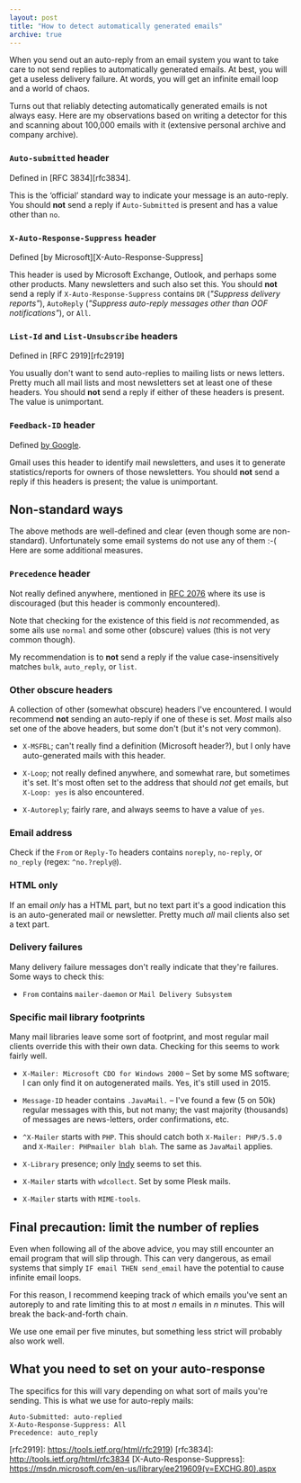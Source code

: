 ```yaml
---
layout: post
title: "How to detect automatically generated emails"
archive: true
---
```


When you send out an auto-reply from an email system you want to take care to
not send replies to automatically generated emails. At best, you will get a
useless delivery failure. At words, you will get an infinite email loop and a
world of chaos.

Turns out that reliably detecting automatically generated emails is not always
easy. Here are my observations based on writing a detector for this and scanning
about 100,000 emails with it (extensive personal archive and company archive).

### `Auto-submitted` header

Defined in [RFC 3834][rfc3834].

This is the ‘official’ standard way to indicate your message is an auto-reply.
You should **not** send a reply if `Auto-Submitted` is present and has a value
other than `no`.

### `X-Auto-Response-Suppress` header

Defined [by Microsoft][X-Auto-Response-Suppress]

This header is used by Microsoft Exchange, Outlook, and perhaps some other
products. Many newsletters and such also set this. You should **not** send a
reply if `X-Auto-Response-Suppress` contains `DR` (*"Suppress delivery
reports"*), `AutoReply` (*"Suppress auto-reply messages other than OOF
notifications"*), or `All`.

### `List-Id` and `List-Unsubscribe` headers

Defined in [RFC 2919][rfc2919]

You usually don't want to send auto-replies to mailing lists or news letters.
Pretty much all mail lists and most newsletters set at least one of these
headers. You should **not** send a reply if either of these headers is present.
The value is unimportant.

### `Feedback-ID` header

Defined [by Google](https://support.google.com/mail/answer/6254652?hl=en).

Gmail uses this header to identify mail newsletters, and uses it to generate
statistics/reports for owners of those newsletters. You should **not** send a
reply if this headers is present; the value is unimportant.

Non-standard ways
-----------------

The above methods are well-defined and clear (even though some are
non-standard). Unfortunately some email systems do not use any of them :-( Here
are some additional measures.

### `Precedence` header

Not really defined anywhere, mentioned in [RFC 2076][rfc2076] where its use is
discouraged (but this header is commonly encountered).

Note that checking for the existence of this field is *not* recommended, as some
ails use `normal` and some other (obscure) values (this is not very common
though).

My recommendation is to **not** send a reply if the value case-insensitively
matches `bulk`, `auto_reply`, or `list`.

### Other obscure headers

A collection of other (somewhat obscure) headers I've encountered. I would
recommend **not** sending an auto-reply if one of these is set. *Most* mails
also set one of the above headers, but some don't (but it's not very common).

- `X-MSFBL`; can't really find a definition (Microsoft header?), but I only have
  auto-generated mails with this header.

- `X-Loop`; not really defined anywhere, and somewhat rare, but sometimes it's
  set. It's most often set to the address that should *not* get emails, but
  `X-Loop: yes` is also encountered.

- `X-Autoreply`; fairly rare, and always seems to have a value of `yes`.


### Email address

Check if the `From` or `Reply-To` headers contains `noreply`, `no-reply`, or
`no_reply` (regex: `^no.?reply@`).

### HTML only

If an email *only* has a HTML part, but no text part it's a good indication this
is an auto-generated mail or newsletter. Pretty much *all* mail clients also set
a text part.

### Delivery failures

Many delivery failure messages don't really indicate that they're failures. Some
ways to check this:

- `From` contains `mailer-daemon` or `Mail Delivery Subsystem`

### Specific mail library footprints

Many mail libraries leave some sort of footprint, and most regular mail clients
override this with their own data. Checking for this seems to work fairly well.

- `X-Mailer: Microsoft CDO for Windows 2000` – Set by some MS software; I can
  only find it on autogenerated mails. Yes, it's still used in 2015.

- `Message-ID` header contains `.JavaMail.` – I've found a few (5 on 50k) regular
  messages with this, but not many; the vast majority (thousands) of messages
  are news-letters, order confirmations, etc.

- `^X-Mailer` starts with `PHP`. This should catch both  `X-Mailer: PHP/5.5.0`
  and `X-Mailer: PHPmailer blah blah`. The same as `JavaMail` applies.

- `X-Library` presence; only [Indy](http://www.indyproject.org/index.en.aspx)
  seems to set this.

- `X-Mailer` starts with `wdcollect`. Set by some Plesk mails.

- `X-Mailer` starts with `MIME-tools`.

Final precaution: limit the number of replies
---------------------------------------------

Even when following all of the above advice, you may still encounter an email
program that will slip through. This can very dangerous, as email systems that
simply `IF email THEN send_email` have the potential to cause infinite email
loops.

For this reason, I recommend keeping track of which emails you've sent an
autoreply to and rate limiting this to at most *n* emails in *n* minutes. This
will break the back-and-forth chain.

We use one email per five minutes, but something less strict will probably also
work well.

What you need to set on your auto-response
------------------------------------------

The specifics for this will vary depending on what sort of mails you're sending.
This is what we use for auto-reply mails:

	Auto-Submitted: auto-replied
	X-Auto-Response-Suppress: All
	Precedence: auto_reply



[rfc2076]: http://www.faqs.org/rfcs/rfc2076.html
[rfc2919]: https://tools.ietf.org/html/rfc2919)
[rfc3834]: http://tools.ietf.org/html/rfc3834
[X-Auto-Response-Suppress]: https://msdn.microsoft.com/en-us/library/ee219609(v=EXCHG.80).aspx
